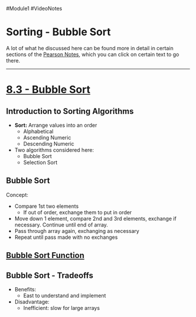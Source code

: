 #Module1 #VideoNotes 
# Sorting - Bubble Sort
A lot of what he discussed here can be found more in detail in certain sections of the [Pearson Notes](../Pearson%20Notes), which you can click on certain text to go there.
***
# [8.3 - Bubble Sort](../Pearson%20Notes/8.3%20Focus%20on%20Software%20Engineering.md#Bubble-Sort)
## Introduction to Sorting Algorithms
- **Sort:** Arrange values into an order
	- Alphabetical
	- Ascending Numeric
	- Descending Numeric
- Two algorithms considered here:
	- Bubble Sort
	- Selection Sort

## Bubble Sort
Concept:
- Compare 1st two elements
	- If out of order, exchange them to put in order
- Move down 1 element, compare 2nd and 3rd elements, exchange if necessary. Continue until end of array.
- Pass through array again, exchanging as necessary
- Repeat until pass made with no exchanges

## [Bubble Sort Function](../Pearson%20Notes/8.3%20Focus%20on%20Software%20Engineering.md#Bubble-Sort-Code)

## Bubble Sort - Tradeoffs
- Benefits:
	- East to understand and implement
- Disadvantage:
	- Inefficient: slow for large arrays